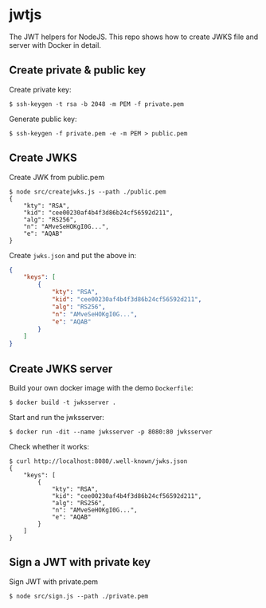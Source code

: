 # jwtjs
The JWT helpers for NodeJS. This repo shows how to create JWKS file and server with Docker in detail.

## Create private & public key
Create private key:
```console
$ ssh-keygen -t rsa -b 2048 -m PEM -f private.pem
```

Generate public key:
```console
$ ssh-keygen -f private.pem -e -m PEM > public.pem
```

## Create JWKS
Create JWK from public.pem
```console
$ node src/createjwks.js --path ./public.pem
{
    "kty": "RSA",
    "kid": "cee00230af4b4f3d86b24cf56592d211",
    "alg": "RS256",
    "n": "AMveSeHOKgI0G...",
    "e": "AQAB"
}
```
Create `jwks.json` and put the above in:
```json
{
    "keys": [
        {
            "kty": "RSA",
            "kid": "cee00230af4b4f3d86b24cf56592d211",
            "alg": "RS256",
            "n": "AMveSeHOKgI0G...",
            "e": "AQAB"
        }
    ]
}
```

## Create JWKS server
Build your own docker image with the demo `Dockerfile`:
```console
$ docker build -t jwksserver .
```
Start and run the jwksserver:
```console
$ docker run -dit --name jwksserver -p 8080:80 jwksserver
```
Check whether it works:
```console
$ curl http://localhost:8080/.well-known/jwks.json
{
    "keys": [
        {
            "kty": "RSA",
            "kid": "cee00230af4b4f3d86b24cf56592d211",
            "alg": "RS256",
            "n": "AMveSeHOKgI0G...",
            "e": "AQAB"
        }
    ]
}
```

## Sign a JWT with private key
Sign JWT with private.pem
```console
$ node src/sign.js --path ./private.pem
```

